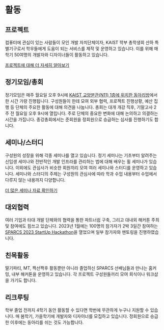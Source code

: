 # 활동

## 프로젝트

컴퓨터에 관심이 있는 사람들이 모인 개발 자치단체이자, KAIST 학부 총학생회 산하 특별기구로서 학우들에게 도움이 되는 서비스를 제작 및 운영하고 있습니다. 이를 위해 매학기 50여명의 개발자와 디자이너들이 활동하고 있습니다.

[프로젝트에 대해 더 자세히 알아보기](./projects/)

## 정기모임/총회

정기모임은 매주 월요일 오후 9시에 [KAIST 교양분관(N11) 1층에 위치한 동아리방](https://naver.me/GKvuqcpB)에서 한 시간 가량 진행됩니다. 구성원들이 한데 모여 외부 협력, 프로젝트 진행상황, 예산 집행 등 단체의 주요한 활동에 대해 의견을 나눕니다.
총회는 대개 개강 직후, 기말고사 2주 전 월요일 오후 9시에 열립니다. 주로 단체의 중요한 변화에 대해 논의하고 의결하는 시간을 가집니다. 종강총회에서는 준회원을 정회원으로 승급하는 심사를 진행하기도 합니다.

## 세미나/스터디

구성원의 성장을 위해 각종 세미나를 열고 있습니다. 정기 세미나는 기초부터 알려주는 신입생 세미나와 전반적인 개발 인프라를 관리하는 법에 대해 배우는 휠 세미나가 있습니다. 이외에도 관심사가 비슷한 회원끼리 모여 여러 세미나와 스터디를 운영하고 있습니다. 세미나와 스터디의 주제는 구성원의 관심사에 따라 학과 수업 내용부터 수업에서 다루지 않는 내용까지 다양합니다.

[더 많은 세미나 자료 확인하기](./seminars)

## 대외협력

여러 기업과 타대 개발 단체와의 협력을 통한 파트너쉽 구축, 그리고 대내외 해커톤 주최 및 참여에도 힘쓰고 있습니다.
2023년 1월에는 100명의 참가자가 2박 3일간 참여하는 [SPARCS 2023 StartUp Hackathon](https://bit.ly/SPARCS-2023-StartUp-Hackathon)을 열었으며 일부 참가자와 멘토링을 진행하였습니다.

## 친목활동

딸기파티, MT, 짝선짝후 활동뿐만 아니라 졸업하신 SPARCS 선배님들과 만나는 홈커밍, 내부 해커톤을 운영하고 있습니다. 각 프로젝트 구성원들끼리 모여 회식이나 워크샵을 가기도 합니다.

## 리크루팅

학부 졸업 전까지 4학기 동안 활동할 수 있다면 학번에 무관하게 누구나 지원할 수 있습니다. 매 봄학기, 가을학기에 개발자와 디자이너를 모집하고 있습니다. 정회원으로 승급한 이후에는 동아리를 쉬는 것도 가능합니다.